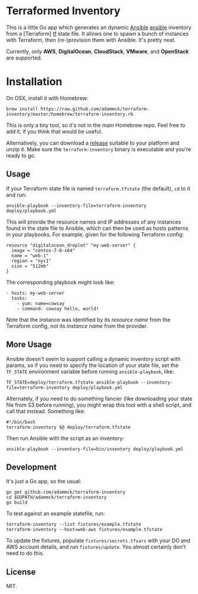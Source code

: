 # Terraformed Inventory

This is a little Go app which generates an dynamic [Ansible] [ansible] inventory
from a [Terraform] [tf] state file. It allows one to spawn a bunch of instances
with Terraform, then (re-)provision them with Ansible. It's pretty neat. 

Currently, only **AWS**, **DigitalOcean**, **CloudStack**, **VMware**, and
**OpenStack** are supported.


# Installation

On OSX, install it with Homebrew:

	brew install https://raw.github.com/adammck/terraform-inventory/master/homebrew/terraform-inventory.rb

This is only a tiny tool, so it's not in the main Homebrew repo. Feel free to
add it, if you think that would be useful.

Alternatively, you can download a [release](https://github.com/adammck/terraform-inventory/releases) suitable
to your platform and unzip it. Make sure the `terraform-inventory` binary is executable and you're ready to go.

## Usage

If your Terraform state file is named `terraform.tfstate` (the default), `cd` to
it and run:

	ansible-playbook --inventory-file=terraform-inventory deploy/playbook.yml

This will provide the resource names and IP addresses of any instances found in
the state file to Ansible, which can then be used as hosts patterns in your
playbooks. For example, given for the following Terraform config:

	resource "digitalocean_droplet" "my-web-server" {
	  image = "centos-7-0-x64"
	  name = "web-1"
	  region = "nyc1"
	  size = "512mb"
	}

The corresponding playbook might look like:

	- hosts: my-web-server
	  tasks:
	    - yum: name=cowsay
	    - command: cowsay hello, world!

Note that the instance was identified by its _resource name_ from the Terraform
config, not its _instance name_ from the provider.


## More Usage

Ansible doesn't seem to support calling a dynamic inventory script with params,
so if you need to specify the location of your state file, set the `TF_STATE`
environment variable before running `ansible-playbook`, like:

	TF_STATE=deploy/terraform.tfstate ansible-playbook --inventory-file=terraform-inventory deploy/playbook.yml

Alternately, if you need to do something fancier (like downloading your state
file from S3 before running), you might wrap this tool with a shell script, and
call that instead. Something like:

	#!/bin/bash
	terraform-inventory $@ deploy/terraform.tfstate

Then run Ansible with the script as an inventory:

	ansible-playbook --inventory-file=bin/inventory deploy/playbook.yml


## Development

It's just a Go app, so the usual:

	go get github.com/adammck/terraform-inventory
	cd $GOPATH/adammck/terraform-inventory
	go build

To test against an example statefile, run:

	terraform-inventory --list fixtures/example.tfstate
	terraform-inventory --host=web-aws fixtures/example.tfstate

To update the fixtures, populate `fixtures/secrets.tfvars` with your DO and AWS
account details, and run `fixtures/update`. You almost certainly don't need to
do this.


## License

MIT.




[ansible]: http://www.ansible.com
[tf]:      http://www.terraform.io

